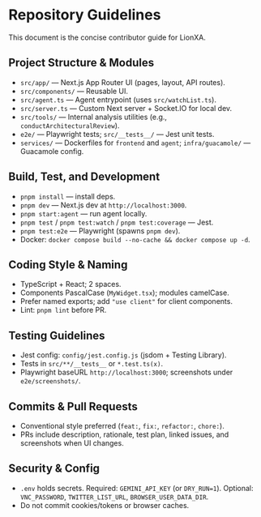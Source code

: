# Repository Guidelines

This document is the concise contributor guide for LionXA.

## Project Structure & Modules
- `src/app/` — Next.js App Router UI (pages, layout, API routes).
- `src/components/` — Reusable UI.
- `src/agent.ts` — Agent entrypoint (uses `src/watchList.ts`).
- `src/server.ts` — Custom Next server + Socket.IO for local dev.
- `src/tools/` — Internal analysis utilities (e.g., `conductArchitecturalReview`).
- `e2e/` — Playwright tests; `src/__tests__/` — Jest unit tests.
- `services/` — Dockerfiles for `frontend` and `agent`; `infra/guacamole/` — Guacamole config.

## Build, Test, and Development
- `pnpm install` — install deps.
- `pnpm dev` — Next.js dev at `http://localhost:3000`.
- `pnpm start:agent` — run agent locally.
- `pnpm test` / `pnpm test:watch` / `pnpm test:coverage` — Jest.
- `pnpm test:e2e` — Playwright (spawns `pnpm dev`).
- Docker: `docker compose build --no-cache && docker compose up -d`.

## Coding Style & Naming
- TypeScript + React; 2 spaces.
- Components PascalCase (`MyWidget.tsx`); modules camelCase.
- Prefer named exports; add `"use client"` for client components.
- Lint: `pnpm lint` before PR.

## Testing Guidelines
- Jest config: `config/jest.config.js` (jsdom + Testing Library).
- Tests in `src/**/__tests__` or `*.test.ts(x)`.
- Playwright baseURL `http://localhost:3000`; screenshots under `e2e/screenshots/`.

## Commits & Pull Requests
- Conventional style preferred (`feat:`, `fix:`, `refactor:`, `chore:`).
- PRs include description, rationale, test plan, linked issues, and screenshots when UI changes.

## Security & Config
- `.env` holds secrets. Required: `GEMINI_API_KEY` (or `DRY_RUN=1`). Optional: `VNC_PASSWORD`, `TWITTER_LIST_URL`, `BROWSER_USER_DATA_DIR`.
- Do not commit cookies/tokens or browser caches.
